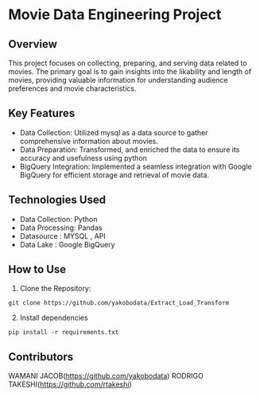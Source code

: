 # Movie Data Engineering Project
## Overview
This project focuses on collecting, preparing, and serving data related to movies. The primary goal is to gain insights into the likability and length of movies, providing valuable information for understanding audience preferences and movie characteristics.

## Key Features
- Data Collection: Utilized mysql as a  data source to gather comprehensive information about movies.
- Data Preparation:  Transformed, and enriched the data to ensure its accuracy and usefulness using python
- BigQuery Integration: Implemented a seamless integration with Google BigQuery for efficient storage and retrieval of movie data.


## Technologies Used
- Data Collection: Python
- Data Processing: Pandas
- Datasource : MYSQL , API
- Data Lake : Google BigQuery


## How to Use 
1. Clone the Repository:
```
git clone https://github.com/yakobodata/Extract_Load_Transform
```

2. Install dependencies
```
pip install -r requirements.txt
```

## Contributors
WAMANI JACOB(https://github.com/yakobodata)
RODRIGO TAKESHI(https://github.com/rtakeshi)
